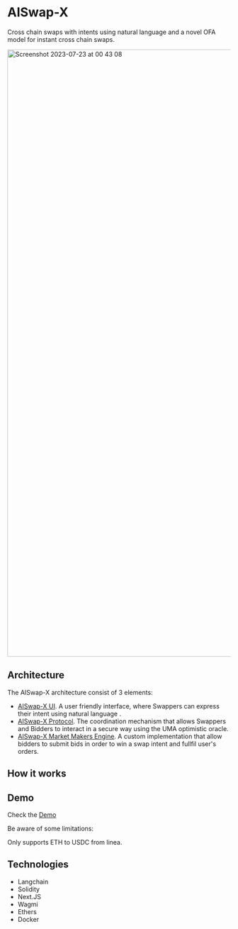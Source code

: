 # AISwap-X
Cross chain swaps with intents using natural language and a novel OFA model for instant cross chain swaps.

<img width="1370" alt="Screenshot 2023-07-23 at 00 43 08" src="https://github.com/EdsonAlcala/AISwap-X/assets/3077635/4f97d932-e9fb-48cd-a57b-abd0d4ba11d7">

## Architecture

The AISwap-X architecture consist of 3 elements:

- [AISwap-X UI](https://github.com/EdsonAlcala/aiswap-frontend). A user friendly interface, where Swappers can express their intent using natural language .
- [AISwap-X Protocol](https://github.com/EdsonAlcala/aiswap-x-contracts). The coordination mechanism that allows Swappers and Bidders to interact in a secure way using the UMA optimistic oracle.
- [AISwap-X Market Makers Engine](https://github.com/EdsonAlcala/aiswap-x-market-maker). A custom implementation that allow bidders to submit bids in order to win a swap intent and fullfil user's orders.

## How it works

## Demo 

Check the [Demo](https://aiswap-webapp.vercel.app/)

Be aware of some limitations:

Only supports ETH to USDC from linea.

## Technologies
- Langchain
- Solidity
- Next.JS
- Wagmi
- Ethers
- Docker

